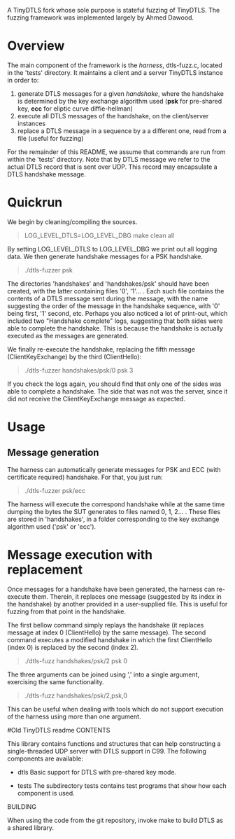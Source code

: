 A TinyDTLS fork whose sole purpose is stateful fuzzing of TinyDTLS. 
The fuzzing framework was implemented largely by Ahmed Dawood.

# Overview
The main component of the framework is the *harness*, dtls-fuzz.c, located in the 'tests' directory.
It maintains a client and a server TinyDTLS instance in order to:
1. generate DTLS messages for a given *handshake*, where the handshake is determined by the key exchange algorithm used (**psk** for pre-shared key, **ecc** for eliptic curve diffie-hellman)
2. execute all DTLS messages of the handshake, on the client/server instances
3. replace a DTLS message in a sequence by a a different one, read from a file (useful for fuzzing) 

For the remainder of this README, we assume that commands are run from within the 'tests' directory.
Note that by DTLS message we refer to the actual DTLS record that is sent over UDP.
This record may encapsulate a DTLS handshake message.

# Quickrun

We begin by cleaning/compiling the sources.

> LOG_LEVEL_DTLS=LOG_LEVEL_DBG make clean all

By setting LOG_LEVEL_DTLS to LOG_LEVEL_DBG we print out all logging data. 
We then generate handshake messages for a PSK handshake.

> ./dtls-fuzzer psk

The directories 'handshakes' and 'handshakes/psk' should have been created, with the latter containing files '0', '1'... .
Each such file contains the contents of a DTLS message sent during the message, with the name suggesting the order of the message in the handshake sequence, with '0' being first, '1' second, etc.
Perhaps you also noticed a lot of print-out, which included two "Handshake complete" logs, suggesting that both sides were able to complete the handshake.
This is because the handshake is actually executed as the messages are generated.

We finally re-execute the handshake, replacing the fifth message (ClientKeyExchange) by the third (ClientHello):

> ./dtls-fuzzer handshakes/psk/0 psk 3

If you check the logs again, you should find that only one of the sides was able to complete a handshake. 
The side that was not was the server, since it did not receive the ClientKeyExchange message as expected.

# Usage

## Message generation
The harness can automatically generate messages for PSK and ECC (with certificate required)  handshake. For that, you just run:

> ./dtls-fuzzer psk/ecc

The harness will execute the correspond handshake while at the same time dumping the bytes the SUT generates to files named 0, 1, 2... .
These files are stored in 'handshakes', in a folder corresponding to the key exchange algorithm used ('psk' or 'ecc').

# Message execution with replacement
Once messages for a handshake have been generated, the harness can re-execute them.
Therein, it replaces one message (suggested by its index in the handshake) by another provided in a user-supplied file.
This is useful for fuzzing from that point in the handshake.

The first bellow command simply replays the handshake (it replaces message at index 0 (ClientHello) by the same message).
The second command executes a modified handshake in which the first ClientHello (index 0) is replaced by the second (index 2).

> ./dtls-fuzz handshakes/psk/2 psk 0

The three arguments can be joined using ',' into a single argument, exercising the same functionality.
> ./dtls-fuzz handshakes/psk/2,psk,0

This can be useful when dealing with tools which do not support execution of the harness using more than one argument.


#Old TinyDTLS readme
CONTENTS

This library contains functions and structures that can help
constructing a single-threaded UDP server with DTLS support in
C99. The following components are available:

* dtls
  Basic support for DTLS with pre-shared key mode.

* tests
  The subdirectory tests contains test programs that show how each
  component is used.

BUILDING

When using the code from the git repository, invoke make to build DTLS as a
shared library.
